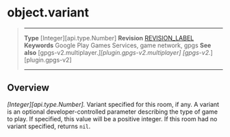 # object.variant

> --------------------- ------------------------------------------------------------------------------------------
> __Type__              [Integer][api.type.Number]
> __Revision__          [REVISION_LABEL](REVISION_URL)
> __Keywords__          Google Play Games Services, game network, gpgs
> __See also__          [gpgs-v2.multiplayer.*][plugin.gpgs-v2.multiplayer]
>                       [gpgs-v2.*][plugin.gpgs-v2]
> --------------------- ------------------------------------------------------------------------------------------

## Overview

_[Integer][api.type.Number]._ Variant specified for this room, if any. A variant is an optional developer-controlled parameter describing the type of game to play. If specified, this value will be a positive integer. If this room had no variant specified, returns `nil`.
